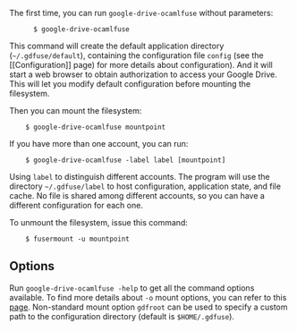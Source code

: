 The first time, you can run `google-drive-ocamlfuse` without parameters:

          $ google-drive-ocamlfuse

This command will create the default application directory (`~/.gdfuse/default`), containing the configuration file `config` (see the [[Configuration]] page) for more details about configuration). And it will start a web browser to obtain authorization to access your Google Drive. This will let you modify default configuration before mounting the filesystem.

Then you can mount the filesystem:

        $ google-drive-ocamlfuse mountpoint

If you have more than one account, you can run:

        $ google-drive-ocamlfuse -label label [mountpoint]

Using `label` to distinguish different accounts. The program will use the directory `~/.gdfuse/label` to host configuration, application state, and file cache. No file is shared among different accounts, so you can have a different configuration for each one.

To unmount the filesystem, issue this command:

        $ fusermount -u mountpoint

Options
-------

Run `google-drive-ocamlfuse -help` to get all the command options available. To find more details about `-o` mount options, you can refer to this [page](http://manpages.ubuntu.com/manpages/zesty/man8/mount.fuse.8.html). Non-standard mount option `gdfroot` can be used to specify a custom path to the configuration directory (default is `$HOME/.gdfuse`).
